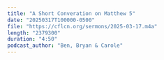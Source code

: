 ```yaml
---
title: "A Short Converation on Matthew 5"
date: "20250317T100000-0500"
file: "https://cflcn.org/sermons/2025-03-17.m4a"
length: "2379300"
duration: "4:50"
podcast_author: "Ben, Bryan & Carole"
---
```

